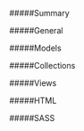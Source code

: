 #####Summary




#####General

#####Models



#####Collections



#####Views



#####HTML




#####SASS